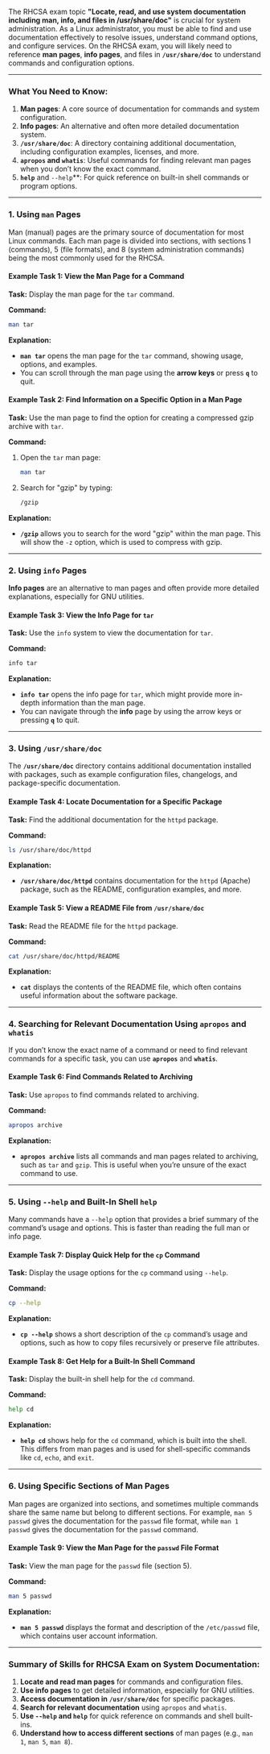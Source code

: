 The RHCSA exam topic **"Locate, read, and use system documentation including man, info, and files in /usr/share/doc"** is crucial for system administration. As a Linux administrator, you must be able to find and use documentation effectively to resolve issues, understand command options, and configure services. On the RHCSA exam, you will likely need to reference **man pages**, **info pages**, and files in **`/usr/share/doc`** to understand commands and configuration options.

---

### **What You Need to Know:**
1. **Man pages**: A core source of documentation for commands and system configuration.
2. **Info pages**: An alternative and often more detailed documentation system.
3. **`/usr/share/doc`**: A directory containing additional documentation, including configuration examples, licenses, and more.
4. **`apropos` and `whatis`**: Useful commands for finding relevant man pages when you don’t know the exact command.
5. **`help`** and `--help`**: For quick reference on built-in shell commands or program options.

---

### **1. Using `man` Pages**

Man (manual) pages are the primary source of documentation for most Linux commands. Each man page is divided into sections, with sections 1 (commands), 5 (file formats), and 8 (system administration commands) being the most commonly used for the RHCSA.

#### **Example Task 1: View the Man Page for a Command**

**Task:** Display the man page for the `tar` command.

**Command:**
```bash
man tar
```

**Explanation:**
- **`man tar`** opens the man page for the `tar` command, showing usage, options, and examples.
- You can scroll through the man page using the **arrow keys** or press **`q`** to quit.

#### **Example Task 2: Find Information on a Specific Option in a Man Page**

**Task:** Use the man page to find the option for creating a compressed gzip archive with `tar`.

**Command:**
1. Open the `tar` man page:
   ```bash
   man tar
   ```
2. Search for "gzip" by typing:
   ```bash
   /gzip
   ```

**Explanation:**
- **`/gzip`** allows you to search for the word "gzip" within the man page. This will show the `-z` option, which is used to compress with gzip.

---

### **2. Using `info` Pages**

**Info pages** are an alternative to man pages and often provide more detailed explanations, especially for GNU utilities.

#### **Example Task 3: View the Info Page for `tar`**

**Task:** Use the `info` system to view the documentation for `tar`.

**Command:**
```bash
info tar
```

**Explanation:**
- **`info tar`** opens the info page for `tar`, which might provide more in-depth information than the man page.
- You can navigate through the **info** page by using the arrow keys or pressing **`q`** to quit.

---

### **3. Using `/usr/share/doc`**

The **`/usr/share/doc`** directory contains additional documentation installed with packages, such as example configuration files, changelogs, and package-specific documentation.

#### **Example Task 4: Locate Documentation for a Specific Package**

**Task:** Find the additional documentation for the `httpd` package.

**Command:**
```bash
ls /usr/share/doc/httpd
```

**Explanation:**
- **`/usr/share/doc/httpd`** contains documentation for the `httpd` (Apache) package, such as the README, configuration examples, and more.

#### **Example Task 5: View a README File from `/usr/share/doc`**

**Task:** Read the README file for the `httpd` package.

**Command:**
```bash
cat /usr/share/doc/httpd/README
```

**Explanation:**
- **`cat`** displays the contents of the README file, which often contains useful information about the software package.

---

### **4. Searching for Relevant Documentation Using `apropos` and `whatis`**

If you don’t know the exact name of a command or need to find relevant commands for a specific task, you can use **`apropos`** and **`whatis`**.

#### **Example Task 6: Find Commands Related to Archiving**

**Task:** Use `apropos` to find commands related to archiving.

**Command:**
```bash
apropos archive
```

**Explanation:**
- **`apropos archive`** lists all commands and man pages related to archiving, such as `tar` and `gzip`. This is useful when you’re unsure of the exact command to use.

---

### **5. Using `--help` and Built-In Shell `help`**

Many commands have a `--help` option that provides a brief summary of the command’s usage and options. This is faster than reading the full man or info page.

#### **Example Task 7: Display Quick Help for the `cp` Command**

**Task:** Display the usage options for the `cp` command using `--help`.

**Command:**
```bash
cp --help
```

**Explanation:**
- **`cp --help`** shows a short description of the `cp` command’s usage and options, such as how to copy files recursively or preserve file attributes.

#### **Example Task 8: Get Help for a Built-In Shell Command**

**Task:** Display the built-in shell help for the `cd` command.

**Command:**
```bash
help cd
```

**Explanation:**
- **`help cd`** shows help for the `cd` command, which is built into the shell. This differs from man pages and is used for shell-specific commands like `cd`, `echo`, and `exit`.

---

### **6. Using Specific Sections of Man Pages**

Man pages are organized into sections, and sometimes multiple commands share the same name but belong to different sections. For example, `man 5 passwd` gives the documentation for the `passwd` file format, while `man 1 passwd` gives the documentation for the `passwd` command.

#### **Example Task 9: View the Man Page for the `passwd` File Format**

**Task:** View the man page for the `passwd` file (section 5).

**Command:**
```bash
man 5 passwd
```

**Explanation:**
- **`man 5 passwd`** displays the format and description of the `/etc/passwd` file, which contains user account information.

---

### **Summary of Skills for RHCSA Exam on System Documentation:**
1. **Locate and read man pages** for commands and configuration files.
2. **Use info pages** to get detailed information, especially for GNU utilities.
3. **Access documentation in `/usr/share/doc`** for specific packages.
4. **Search for relevant documentation** using `apropos` and `whatis`.
5. **Use `--help` and `help`** for quick reference on commands and shell built-ins.
6. **Understand how to access different sections** of man pages (e.g., `man 1`, `man 5`, `man 8`).
